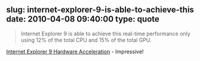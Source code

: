 slug: internet-explorer-9-is-able-to-achieve-this
date: 2010-04-08 09:40:00
type: quote
---

> Internet Explorer 9 is able to achieve this real-time performance only using 12% of the total CPU and 15% of the total GPU.

[Internet Explorer 9 Hardware Acceleration](http://blogs.msdn.com/ie/archive/2010/04/07/a-closer-look-at-internet-explorer-9-hardware-acceleration-through-flying-images.aspx) - Impressive!
